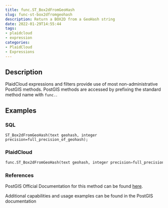 ```yaml
---
title: func.ST_Box2dFromGeoHash
slug: func-st-box2dfromgeohash
description: Return a BOX2D from a GeoHash string
date: 2022-01-29T14:55:44
tags:
- plaidcloud
- expression
categories:
- PlaidCloud
- Expressions
---
```



## Description


PlaidCloud expressions and filters provide use of most non-administrative PostGIS methods. PostGIS methods are accessed by prefixing the standard method name with `func.`.



## Examples


### SQL



```
ST_Box2dFromGeoHash(text geohash, integer precision=full_precision_of_geohash);
```


### PlaidCloud



```python
func.ST_Box2dFromGeoHash(text geohash, integer precision=full_precision_of_geohash)
```


### References


PostGIS Official Documentation for this method can be found [here](https://postgis.net/docs/manual-3.1/ST_Box2dFromGeoHash.html).



Additional capabilities and usage examples can be found in the PostGIS documentation

